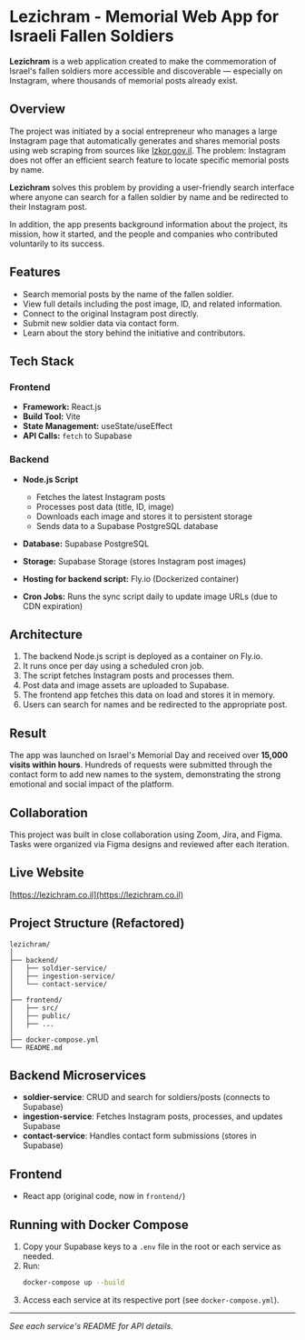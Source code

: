 # Lezichram - Memorial Web App for Israeli Fallen Soldiers

**Lezichram** is a web application created to make the commemoration of Israel's fallen soldiers more accessible and discoverable — especially on Instagram, where thousands of memorial posts already exist.

## Overview

The project was initiated by a social entrepreneur who manages a large Instagram page that automatically generates and shares memorial posts using web scraping from sources like [Izkor.gov.il](https://www.izkor.gov.il/). The problem: Instagram does not offer an efficient search feature to locate specific memorial posts by name.

**Lezichram** solves this problem by providing a user-friendly search interface where anyone can search for a fallen soldier by name and be redirected to their Instagram post.

In addition, the app presents background information about the project, its mission, how it started, and the people and companies who contributed voluntarily to its success.

## Features

- Search memorial posts by the name of the fallen soldier.
- View full details including the post image, ID, and related information.
- Connect to the original Instagram post directly.
- Submit new soldier data via contact form.
- Learn about the story behind the initiative and contributors.

## Tech Stack

### Frontend

- **Framework:** React.js
- **Build Tool:** Vite
- **State Management:** useState/useEffect
- **API Calls:** `fetch` to Supabase

### Backend

- **Node.js Script**

  - Fetches the latest Instagram posts
  - Processes post data (title, ID, image)
  - Downloads each image and stores it to persistent storage
  - Sends data to a Supabase PostgreSQL database

- **Database:** Supabase PostgreSQL
- **Storage:** Supabase Storage (stores Instagram post images)
- **Hosting for backend script:** Fly.io (Dockerized container)
- **Cron Jobs:** Runs the sync script daily to update image URLs (due to CDN expiration)

## Architecture

1. The backend Node.js script is deployed as a container on Fly.io.
2. It runs once per day using a scheduled cron job.
3. The script fetches Instagram posts and processes them.
4. Post data and image assets are uploaded to Supabase.
5. The frontend app fetches this data on load and stores it in memory.
6. Users can search for names and be redirected to the appropriate post.

## Result

The app was launched on Israel's Memorial Day and received over **15,000 visits within hours**. Hundreds of requests were submitted through the contact form to add new names to the system, demonstrating the strong emotional and social impact of the platform.

## Collaboration

This project was built in close collaboration using Zoom, Jira, and Figma. Tasks were organized via Figma designs and reviewed after each iteration.

## Live Website

[https://lezichram.co.il](https://lezichram.co.il)

## Project Structure (Refactored)

```
lezichram/
│
├── backend/
│   ├── soldier-service/
│   ├── ingestion-service/
│   └── contact-service/
│
├── frontend/
│   ├── src/
│   ├── public/
│   ├── ...
│
├── docker-compose.yml
└── README.md
```

## Backend Microservices

- **soldier-service**: CRUD and search for soldiers/posts (connects to Supabase)
- **ingestion-service**: Fetches Instagram posts, processes, and updates Supabase
- **contact-service**: Handles contact form submissions (stores in Supabase)

## Frontend

- React app (original code, now in `frontend/`)

## Running with Docker Compose

1. Copy your Supabase keys to a `.env` file in the root or each service as needed.
2. Run:
   ```bash
   docker-compose up --build
   ```
3. Access each service at its respective port (see `docker-compose.yml`).

---

_See each service's README for API details._
